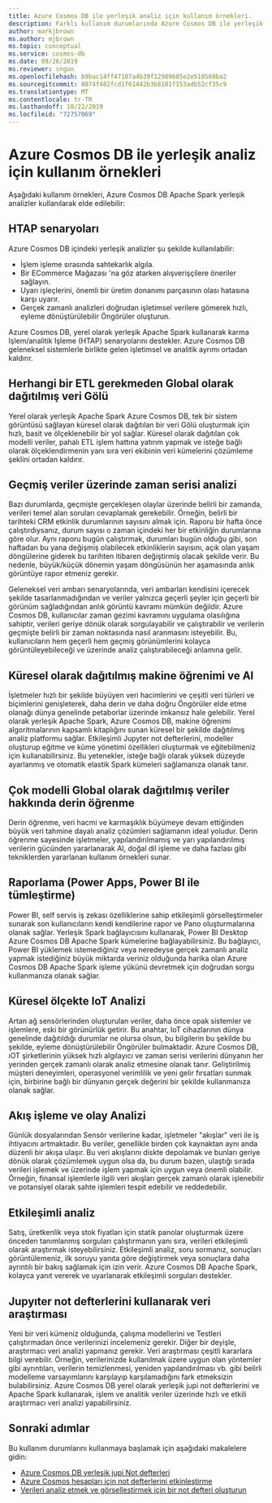 ```yaml
---
title: Azure Cosmos DB ile yerleşik analiz için kullanım örnekleri.
description: Farklı kullanım durumlarında Azure Cosmos DB ile yerleşik analiz kullanmayı öğrenin.
author: markjbrown
ms.author: mjbrown
ms.topic: conceptual
ms.service: cosmos-db
ms.date: 09/26/2019
ms.reviewer: sngun
ms.openlocfilehash: b9bac14ff47107a4b39f12989685e2e510569ba2
ms.sourcegitcommit: 8074f482fcd1f61442b3b8101f153adb52cf35c9
ms.translationtype: MT
ms.contentlocale: tr-TR
ms.lasthandoff: 10/22/2019
ms.locfileid: "72757069"
---
```

# <a name="use-cases-for-built-in-analytics-with-azure-cosmos-db"></a>Azure Cosmos DB ile yerleşik analiz için kullanım örnekleri

Aşağıdaki kullanım örnekleri, Azure Cosmos DB Apache Spark yerleşik analizler kullanılarak elde edilebilir:

## <a name="htap-scenarios"></a>HTAP senaryoları

Azure Cosmos DB içindeki yerleşik analizler şu şekilde kullanılabilir:

* İşlem işleme sırasında sahtekarlık algıla.
* Bir ECommerce Mağazası 'na göz atarken alışverişçilere öneriler sağlayın.
* Uyarı işleçlerini, önemli bir üretim donanımı parçasının olası hatasına karşı uyarır.
* Gerçek zamanlı analizleri doğrudan işletimsel verilere gömerek hızlı, eyleme dönüştürülebilir Öngörüler oluşturun.

Azure Cosmos DB, yerel olarak yerleşik Apache Spark kullanarak karma Işlem/analitik Işleme (HTAP) senaryolarını destekler. Azure Cosmos DB geleneksel sistemlerle birlikte gelen işletimsel ve analitik ayrımı ortadan kaldırır.

## <a name="globally-distributed-data-lake-without-requiring-any-etl"></a>Herhangi bir ETL gerekmeden Global olarak dağıtılmış veri Gölü

Yerel olarak yerleşik Apache Spark Azure Cosmos DB, tek bir sistem görüntüsü sağlayan küresel olarak dağıtılan bir veri Gölü oluşturmak için hızlı, basit ve ölçeklenebilir bir yol sağlar. Küresel olarak dağıtılan çok modelli veriler, pahalı ETL işlem hattına yatırım yapmak ve isteğe bağlı olarak ölçeklendirmenin yanı sıra veri ekibinin veri kümelerini çözümleme şeklini ortadan kaldırır.

## <a name="time-series-analytics-over-historic-data"></a>Geçmiş veriler üzerinde zaman serisi analizi

Bazı durumlarda, geçmişte gerçekleşen olaylar üzerinde belirli bir zamanda, verileri temel alan soruları cevaplamak gerekebilir. Örneğin, belirli bir tarihteki CRM etkinlik durumlarının sayısını almak için. Raporu bir hafta önce çalıştırdıysanız, durum sayısı o zaman içindeki her bir etkinliğin durumlarına göre olur. Aynı raporu bugün çalıştırmak, durumları bugün olduğu gibi, son haftadan bu yana değişmiş olabilecek etkinliklerin sayısını, açık olan yaşam döngülerine giderek bu tarihten itibaren değiştirmiş olacak şekilde verir. Bu nedenle, büyük/küçük dönemin yaşam döngüsünün her aşamasında anlık görüntüye rapor etmeniz gerekir.

Geleneksel veri ambarı senaryolarında, veri ambarları kendisini içerecek şekilde tasarlanmadığından ve veriler yalnızca geçerli şeyler için geçerli bir görünüm sağladığından anlık görüntü kavramı mümkün değildir. Azure Cosmos DB, kullanıcılar zaman gezimi kavramını uygulama olasılığına sahiptir, verileri geriye dönük olarak sorgulayabilir ve çalıştırabilir ve verilerin geçmişte belirli bir zaman noktasında nasıl aranmasını isteyebilir. Bu, kullanıcıların hem geçerli hem geçmiş görünümlerini kolayca görüntüleyebileceği ve üzerinde analiz çalıştırabileceği anlamına gelir.

## <a name="globally-distributed-machine-learning-and-ai"></a>Küresel olarak dağıtılmış makine öğrenimi ve AI

İşletmeler hızlı bir şekilde büyüyen veri hacimlerini ve çeşitli veri türleri ve biçimlerini genişleterek, daha derin ve daha doğru Öngörüler elde etme olanağı dünya genelinde petaborlar üzerinde imkansız hale gelebilir. Yerel olarak yerleşik Apache Spark, Azure Cosmos DB, makine öğrenimi algoritmalarının kapsamlı kitaplığını sunan küresel bir şekilde dağıtılmış analiz platformu sağlar. Etkileşimli Jupyter not defterlerini, modeller oluşturup eğitme ve küme yönetimi özellikleri oluşturmak ve eğitebilmeniz için kullanabilirsiniz. Bu yetenekler, isteğe bağlı olarak yüksek düzeyde ayarlanmış ve otomatik elastik Spark kümeleri sağlamanıza olanak tanır.

## <a name="deep-learning-on-multi-model-globally-distributed-data"></a>Çok modelli Global olarak dağıtılmış veriler hakkında derin öğrenme

Derin öğrenme, veri hacmi ve karmaşıklık büyümeye devam ettiğinden büyük veri tahmine dayalı analiz çözümleri sağlamanın ideal yoludur. Derin öğrenme sayesinde işletmeler, yapılandırılmamış ve yarı yapılandırılmış verilerin gücünden yararlanarak AI, doğal dil işleme ve daha fazlası gibi tekniklerden yararlanan kullanım örnekleri sunar.

## <a name="reporting-integrating-with-power-apps-power-bi"></a>Raporlama (Power Apps, Power BI ile tümleştirme)

Power BI, self servis iş zekası özelliklerine sahip etkileşimli görselleştirmeler sunarak son kullanıcıların kendi kendilerine rapor ve Pano oluşturmalarına olanak sağlar. Yerleşik Spark bağlayıcısını kullanarak, Power BI Desktop Azure Cosmos DB Apache Spark kümelerine bağlayabilirsiniz. Bu bağlayıcı, Power BI yüklemek istemediğiniz veya neredeyse gerçek zamanlı analiz yapmak istediğiniz büyük miktarda veriniz olduğunda harika olan Azure Cosmos DB Apache Spark işleme yükünü devretmek için doğrudan sorgu kullanmanıza olanak sağlar.

## <a name="iot-analytics-at-global-scale"></a>Küresel ölçekte IoT Analizi

Artan ağ sensörlerinden oluşturulan veriler, daha önce opak sistemler ve işlemlere, eski bir görünürlük getirir. Bu anahtar, IoT cihazlarının dünya genelinde dağıtıldığı durumlar ne olursa olsun, bu bilgilerin bu şekilde bu şekilde, eyleme dönüştürülebilir Öngörüler bulmaktadır. Azure Cosmos DB, ıOT şirketlerinin yüksek hızlı algılayıcı ve zaman serisi verilerini dünyanın her yerinden gerçek zamanlı olarak analiz etmesine olanak tanır. Geliştirilmiş müşteri deneyimleri, operasyonel verimlilik ve yeni gelir fırsatları sunmak için, birbirine bağlı bir dünyanın gerçek değerini bir şekilde kullanmanıza olanak sağlar.

## <a name="stream-processing-and-event-analytics"></a>Akış işleme ve olay Analizi 

Günlük dosyalarından Sensör verilerine kadar, işletmeler "akışlar" veri ile iş ihtiyacını artmaktadır. Bu veriler, genellikle birden çok kaynaktan aynı anda düzenli bir akışa ulaşır. Bu veri akışlarını diskte depolamak ve bunları geriye dönük olarak çözümlemek uygun olsa da, bu durum bazen, ulaştığı sırada verileri işlemek ve üzerinde işlem yapmak için uygun veya önemli olabilir. Örneğin, finansal işlemlerle ilgili veri akışları gerçek zamanlı olarak işlenebilir ve potansiyel olarak sahte işlemleri tespit edebilir ve reddedebilir.

## <a name="interactive-analytics"></a>Etkileşimli analiz

Satış, üretkenlik veya stok fiyatları için statik panolar oluşturmak üzere önceden tanımlanmış sorguları çalıştırmanın yanı sıra, verileri etkileşimli olarak araştırmak isteyebilirsiniz. Etkileşimli analiz, soru sormanız, sonuçları görüntülemeniz, ilk soruyu yanıta göre değiştirmek veya sonuçlara daha ayrıntılı bir bakış sağlamak için izin verir. Azure Cosmos DB Apache Spark, kolayca yanıt vererek ve uyarlanarak etkileşimli sorguları destekler.

## <a name="data-exploration-using-jupyter-notebooks"></a>Jupyıter not defterlerini kullanarak veri araştırması

Yeni bir veri kümeniz olduğunda, çalışma modellerini ve Testleri çalıştırmadan önce verilerinizi incelemeniz gerekir. Diğer bir deyişle, araştırmacı veri analizi yapmanız gerekir. Veri araştırması çeşitli kararlara bilgi verebilir. Örneğin, verilerinizde kullanılmak üzere uygun olan yöntemler gibi ayrıntıları, verilerin temizlenmesi, yeniden yapılandırılması vb. gibi belirli modelleme varsayımlarını karşılayıp karşılamadığını fark etmeksizin bulabilirsiniz. Azure Cosmos DB yerel olarak yerleşik jupi not defterlerini ve Apache Spark kullanarak, işlem ve analitik veriler üzerinde hızlı ve etkili araştırmacı veri analizi yapabilirsiniz.

## <a name="next-steps"></a>Sonraki adımlar

Bu kullanım durumlarını kullanmaya başlamak için aşağıdaki makalelere gidin:

* [Azure Cosmos DB yerleşik jupi Not defterleri](cosmosdb-jupyter-notebooks.md)
* [Azure Cosmos hesapları için not defterlerini etkinleştirme](enable-notebooks.md)
* [Verileri analiz etmek ve görselleştirmek için bir not defteri oluşturun](create-notebook-visualize-data.md)